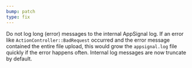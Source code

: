 ```yaml
---
bump: patch
type: fix
---
```


Do not log long (error) messages to the internal AppSignal log. If an error like `ActionController::BadRequest` occurred and the error message contained the entire file upload, this would grow the `appsignal.log` file quickly if the error happens often. Internal log messages are now truncate by default.
